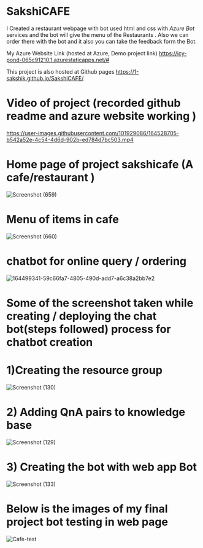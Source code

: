 # SakshiCAFE

I  Created a restaurant webpage with bot used html and css with *Azure Bot* services and  the bot will give the menu of the Restaurants .
 Also we can  order  there with the bot  and it  also you can take the feedback form the Bot.

 My Azure Website Link (hosted at Azure, Demo project link)   https://icy-pond-065c91210.1.azurestaticapps.net/#

 This project is also hosted at Github pages    https://1-sakshik.github.io/SakshiCAFE/

# Video of project (recorded github readme and azure website working )
https://user-images.githubusercontent.com/101929086/164528705-b542a52e-4c54-4d6d-902b-ed784d7bc503.mp4


# Home page of project sakshicafe (A cafe/restaurant )

![Screenshot (659)](https://user-images.githubusercontent.com/101929086/164524133-a73bf56b-8542-48d8-a079-57315ae375f3.png)

# Menu of items in cafe 
![Screenshot (660)](https://user-images.githubusercontent.com/101929086/164524946-117b64c8-da37-466c-b255-81ff58a424e8.png)

# chatbot for online query / ordering

![164499341-59c66fa7-4805-490d-add7-a6c38a2bb7e2](https://user-images.githubusercontent.com/101929086/164526535-ff98454a-04b9-49c9-8080-bc30cc20fe75.png)


# Some of the screenshot taken while creating / deploying the chat bot(steps followed) process for chatbot creation

# 1)Creating  the resource group

![Screenshot (130)](https://user-images.githubusercontent.com/101929086/164498238-bd2dc8f5-6353-4013-a5c2-effa86a9c471.png)

# 2) Adding QnA pairs  to knowledge base

![Screenshot (129)](https://user-images.githubusercontent.com/101929086/164498559-7ca0c40d-6075-4c7d-af68-2e48031301e2.png)

# 3) Creating the  bot with web app Bot


![Screenshot (133)](https://user-images.githubusercontent.com/101929086/164502782-6f011d35-7e3c-4cf8-a76b-2627746b9ec9.png)


# Below is the images of my final project bot testing in web page


![Cafe-test](https://user-images.githubusercontent.com/101929086/164499341-59c66fa7-4805-490d-add7-a6c38a2bb7e2.png)

